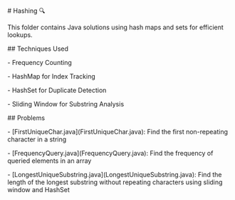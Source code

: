 \# Hashing 🔍



This folder contains Java solutions using hash maps and sets for efficient lookups.



\## Techniques Used

\- Frequency Counting  

\- HashMap for Index Tracking  

\- HashSet for Duplicate Detection  

\- Sliding Window for Substring Analysis  



\## Problems

\- \[FirstUniqueChar.java](FirstUniqueChar.java): Find the first non-repeating character in a string  

\- \[FrequencyQuery.java](FrequencyQuery.java): Find the frequency of queried elements in an array  

\- \[LongestUniqueSubstring.java](LongestUniqueSubstring.java): Find the length of the longest substring without repeating characters using sliding window and HashSet  



